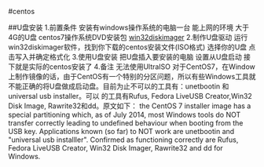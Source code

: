 #centos

##U盘安装
1.前置条件
	安装有windows操作系统的电脑一台
	能上网的环境
	大于4G的U盘
	centos7操作系统DVD安装包
	[win32diskimager](https://sourceforge.net/projects/win32diskimager/)
2.制作U盘驱动
	运行win32diskimager软件，找到你下载的centos安装文件(ISO格式)
	选择你的U盘
	点击写入并确定格式化
3.使用U盘安装
	把U盘插入要安装的电脑
	设置从U盘启动
	接下就是实际的centos安装了
4.备注
	无法使用UltraISO
	对于CentOS7，在Window上制作镜像的话，由于CentOS有一个特别的分区问题，所以有些Windows工具就不能正确的将U盘做成启动盘。目前为止不可以的工具有：unetbootin 和 universal usb installer。可以 的工具有Rufus, Fedora LiveUSB Creator,Win32 Disk Image, Rawrite32和dd。原文如下：
	the CentOS 7 installer image has a special partitioning which, as of July 2014, most Windows tools do NOT transfer correctly leading to undefined behaviour when booting from the USB key. Applications known (so far) to NOT work are unetbootin and "universal usb installler". Confirmed as functioning correctly are Rufus, Fedora LiveUSB Creator, Win32 Disk Imager, Rawrite32 and dd for Windows.